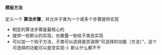 #### 模板方法
定义一个 **算法步骤**，并允许子类为一个或多个步骤提供实现
* 制定的算法步骤是最核心的
* 提供一些默认的实现，也暴露一些给子类去实现
* 可以加一个钩子方法，子类可以选择是否调用“可选择的功能（方法）”，这个可选择的功能可以是空实现-》默认什么都不干